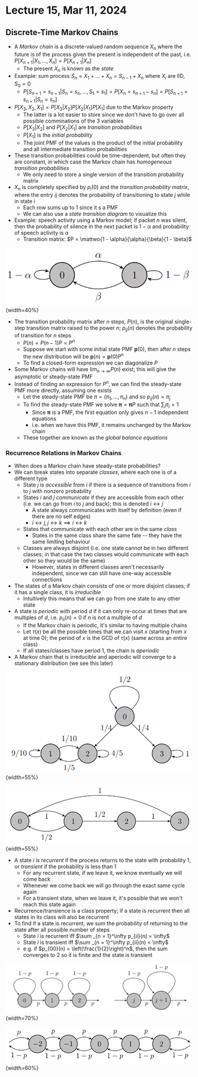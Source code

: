 # Lecture 15, Mar 11, 2024

## Discrete-Time Markov Chains

* A *Markov chain* is a discrete-valued random sequence $X_n$ where the future is of the process given the present is independent of the past, i.e. $P[X_{n + 1} | X_1, \dots, X_n] = P[X_{n + 1} | X_n]$
	* The present $X_n$ is known as the *state*
* Example: sum process $S_n = X_1 + \dots + X_n = S_{n - 1} + X_n$ where $X_i$ are IID, $S_0 = 0$
	* $P[S_{n + 1} = s_{n + 1} | S_n = s_n, \dots, S_1 = s_1] = P[X_n = s_{n + 1} - s_n] = P[S_{n + 1} = s_{n + 1} | S_n = s_n]$
* $P[X_3, X_2, X_1] = P[X_3 | X_2]P[X_2 | X_1]P[X_1]$ due to the Markov property
	* The latter is a lot easier to store since we don't have to go over all possible comminations of the 3 variables
	* $P[X_3 | X_2]$ and $P[X_2 | X_1]$ are *transition probabilities*
	* $P[X_1]$ is the *initial probability*
	* The joint PMF of the values is the product of the initial probability and all intermediate transition probabilities
* These transition probabilities could be time-dependent, but often they are constant, in which case the Markov chain has *homogeneous transition probabilities*
	* We only need to store a single version of the transition probability matrix
* $X_n$ is completely specified by $p_i(0)$ and the *transition probability matrix*, where the entry $ij$ denotes the probability of transitioning to state $j$ while in state $i$
	* Each row sums up to 1 since it s a PMF
	* We can also use a *state transition diagram* to visualize this
* Example: speech activity using a Markov model; if packet $n$ was silent, then the probability of silence in the next packet is $1 - \alpha$ and probability of speech activity is $\alpha$
	* Transition matrix: $P = \mattwo{1 - \alpha}{\alpha}{\beta}{1 - \beta}$

![State transition diagram for example.](./imgs/lec15_1.png){width=40%}

* The transition probability matrix after $n$ steps, $P(n)$, is the original single-step transition matrix raised to the power $n$; $p_{ij}(n)$ denotes the probability of transition for $n$ steps
	* $P(n) = P(n - 1)P = P^n$
	* Suppose we start with some initial state PMF $\bm p(0)$, then after $n$ steps the new distribution will be $\bm p(n) = \bm p(0)P^n$
	* To find a closed-form expression we can diagonalize $P$
* Some Markov chains will have $\lim _{n \to \infty} P(n)$ exist; this will give the asymptotic or steady-state PMF
* Instead of finding an expression for $P^n$, we can find the steady-state PMF more directly, assuming one exists
	* Let the steady-state PMF be $\pi = (\pi _1, \dots, \pi _n)$ and so $p_{ij}(n) = \pi _j$
	* To find the steady-state PMF we solve $\bm\pi = \bm\pi P$ such that $\sum _i \pi _i = 1$
		* Since $\bm\pi$ is a PMF, the first equation only gives $n - 1$ independent equations
		* i.e. when we have this PMF, it remains unchanged by the Markov chain
	* These together are known as the *global balance equations*

### Recurrence Relations in Markov Chains

* When does a Markov chain have steady-state probabilities?
* We can break states into separate *classes*, where each one is of a different type
	* State $j$ is *accessible* from $i$ if there is a sequence of transitions from $i$ to $j$ with nonzero probability
	* States $i$ and $j$ *communicate* if they are accessible from each other (i.e. we can go from $i$ to $j$ and back); this is denoted $i \leftrightarrow j$
		* A state always communicates with itself by definition (even if there are no self edges)
		* $i \leftrightarrow j, j \leftrightarrow k \implies i \leftrightarrow k$
	* States that communicate with each other are in the same *class*
		* States in the same class share the same fate -- they have the same limiting behaviour
	* Classes are always disjoint (i.e. one state cannot be in two different classes; in that case the two classes would communicate with each other so they would be the same)
		* However, states in different classes aren't necessarily independent, since we can still have one-way accessible connections
* The states of a Markov chain consists of one or more disjoint classes; if it has a single class, it is *irreducible*
	* Intuitively this means that we can go from one state to any other state
* A state is *periodic* with period $d$ if it can only re-occur at times that are multiples of $d$, i.e. $p_{ii}(n) = 0$ if $n$ is not a multiple of $d$
	* If the Markov chain is periodic, it's similar to having multiple chains
	* Let $\tau(x)$ be all the possible times that we can visit $x$ (starting from $x$ at time 0); the period of $x$ is the GCD of $\tau(x)$ (same across an entire class)
	* If all states/classes have period 1, the chain is *aperiodic*
* A Markov chain that is irreducible and aperiodic will converge to a stationary distribution (we see this later)

![State transition diagram for a Markov chain with 3 classes: $\set{0}, \set{1, 2}, \set{3}$. This is aperiodic.](./imgs/lec15_2.png){width=55%}

![State transition diagram for a Markov chain with a single class. This is periodic with period 2.](./imgs/lec15_3.png){width=55%}

* A state $i$ is *recurrent* if the process returns to the state with probability 1, or *transient* if the probability is less than 1
	* For any recurrent state, if we leave it, we know eventually we will come back
	* Whenever we come back we will go through the exact same cycle again
	* For a transient state, when we leave it, it's possible that we won't reach this state again
* Recurrence/transience is a class property; if a state is recurrent then all states in its class will also be recurrent
* To find if a state is recurrent, we sum the probability of returning to the state after all possible number of steps
	* State $i$ is recurrent iff $\sum _{n = 1}^\infty p_{ii}(n) = \infty$
	* State $i$ is transient iff $\sum _{n = 1}^\infty p_{ii}(n) < \infty$
	* e.g. if $p_{00}(n) = \left(\frac{1}{2}\right)^n$, then the sum converges to 2 so it is finite and the state is transient

![Binomial counting process state transition diagram. Each state is its own class and every class/state is transient.](./imgs/lec15_4.png){width=70%}

![Random walk process state transition diagram. All states are in the same class. This is also periodic.](./imgs/lec15_5.png){width=60%}


